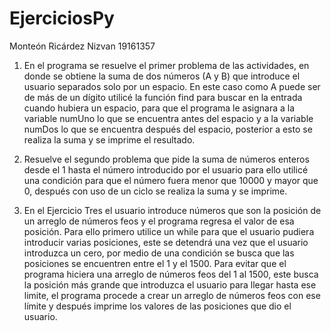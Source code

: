 # EjerciciosPy
Monteón Ricárdez Nizvan 19161357

1. En el programa se resuelve el primer problema de las actividades, en donde se obtiene la suma de dos números (A y B)
que introduce el usuario separados solo por un espacio. En este caso como A puede ser de más de un dígito utilicé la
función find para buscar en la entrada cuando hubiera un espacio, para que el programa le asignara a la variable numUno
lo que se encuentra antes del espacio y a la variable numDos lo que se encuentra después del espacio, posterior a esto se
realiza la suma y se imprime el resultado.

2. Resuelve el segundo problema que pide la suma de números enteros desde el 1 hasta el número introducido por el usuario
para ello utilicé una condición para que el número fuera menor que 10000 y mayor que 0, después con uso de un ciclo se
realiza la suma y se imprime.

3. En el Ejercicio Tres el usuario introduce números que son la posición de un arreglo de números feos y el programa
regresa el valor de esa posición. Para ello primero utilice un while para que el usuario pudiera introducir varias
posiciones, este se detendrá una vez que el usuario introduzca un cero, por medio de una condición se busca que las 
posiciones se encuentren entre el 1 y el 1500. Para evitar que el programa hiciera una arreglo de números feos del 1 al
1500, este busca la posición más grande que introduzca el usuario para llegar hasta ese limite, el programa procede a crear
un arreglo de números feos con ese límite y después imprime los valores de las posiciones que dio el usuario.
